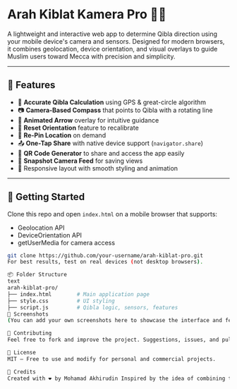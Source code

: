 # Arah Kiblat Kamera Pro 🧭📱

A lightweight and interactive web app to determine Qibla direction using your mobile device's camera and sensors. Designed for modern browsers, it combines geolocation, device orientation, and visual overlays to guide Muslim users toward Mecca with precision and simplicity.

---

## 🌟 Features

- 📡 **Accurate Qibla Calculation** using GPS & great-circle algorithm  
- 📷 **Camera-Based Compass** that points to Qibla with a rotating line  
- 🎯 **Animated Arrow** overlay for intuitive guidance  
- 🔁 **Reset Orientation** feature to recalibrate  
- 📍 **Re-Pin Location** on demand  
- 📤 **One-Tap Share** with native device support (`navigator.share`)  
- 📱 **QR Code Generator** to share and access the app easily  
- 💾 **Snapshot Camera Feed** for saving views  
- 🎨 Responsive layout with smooth styling and animation

---

## 🚀 Getting Started

Clone this repo and open `index.html` on a mobile browser that supports:
- Geolocation API
- DeviceOrientation API
- getUserMedia for camera access

```bash
git clone https://github.com/your-username/arah-kiblat-pro.git
For best results, test on real devices (not desktop browsers).

📦 Folder Structure
text
arah-kiblat-pro/
├── index.html        # Main application page
├── style.css         # UI styling
├── script.js         # Qibla logic, sensors, features
📸 Screenshots
(You can add your own screenshots here to showcase the interface and features)

🤝 Contributing
Feel free to fork and improve the project. Suggestions, issues, and pull requests are welcome!

📄 License
MIT — Free to use and modify for personal and commercial projects.

🙌 Credits
Created with ❤️ by Mohamad Akhirudin Inspired by the idea of combining tradition with technology for practical worship

